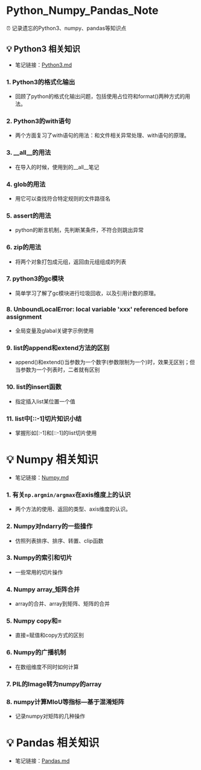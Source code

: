 # Python_Numpy_Pandas_Note
⏰ 记录遗忘的Python3、numpy、pandas等知识点

## 💡 Python3 相关知识
- 笔记链接：[Python3.md](https://github.com/yearing1017/Python_Numpy_Pandas_Note/blob/master/Python3.md)

###  1. Python3的格式化输出
- 回顾了python的格式化输出问题，包括使用占位符和format()两种方式的用法。

###  2. Python3的with语句
- 两个方面复习了with语句的用法：和文件相关异常处理、with语句的原理。

###  3. __all__的用法
- 在导入的时候，使用到的__all__笔记

###  4. glob的用法
- 用它可以查找符合特定规则的文件路径名

###  5. assert的用法
- python的断言机制，先判断某条件，不符合则跳出异常

###  6. zip的用法
- 将两个对象打包成元组，返回由元组组成的列表

### 7. python3的gc模块
- 简单学习了解了gc模块进行垃圾回收，以及引用计数的原理。

### 8. UnboundLocalError: local variable 'xxx' referenced before assignment
- 全局变量及glabal关键字示例使用

### 9. list的append和extend方法的区别
- append()和extend()当参数为一个数字(参数限制为一个)时，效果无区别；但当参数为一个列表时，二者就有区别

### 10. list的insert函数
- 指定插入list某位置一个值

### 11. list中[::-1]切片知识小结
- 掌握形如[:-1]和[::-1]的list切片使用

# 💡 Numpy 相关知识
- 笔记链接：[Numpy.md](https://github.com/yearing1017/Python_Numpy_Pandas_Note/blob/master/Numpy.md)

###  1. 有关`np.argmin/argmax`在axis维度上的认识
- 两个方法的使用、返回的类型、axis维度的认识。

###  2. Numpy对ndarry的一些操作
- 仿照列表排序、排序、转置、clip函数

###  3. Numpy的索引和切片
- 一些常用的切片操作

###  4. Numpy array_矩阵合并
- array的合并、array到矩阵、矩阵的合并

###  5. Numpy copy和=
- 直接=赋值和copy方式的区别

###  6. Numpy的广播机制
- 在数组维度不同时如何计算

###  7. PIL的Image转为numpy的array

###  8. numpy计算MIoU等指标—基于混淆矩阵
- 记录numpy对矩阵的几种操作

# 💡 Pandas 相关知识
- 笔记链接：[Pandas.md](https://github.com/yearing1017/Python_Numpy_Pandas_Note/blob/master/Pandas.md)
